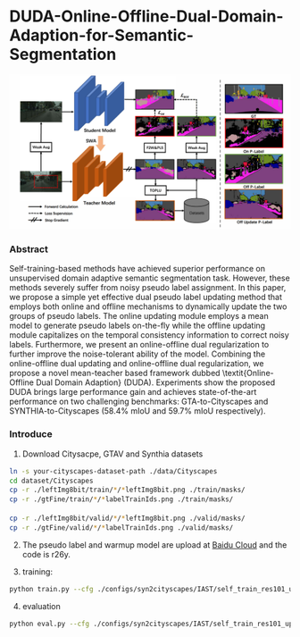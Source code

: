 # DUDA-Online-Offline-Dual-Domain-Adaption-for-Semantic-Segmentation

<p align="center"> 
    <img src="./resource/framework.png">
</p> 

 ### Abstract

 Self-training-based methods have achieved superior performance on unsupervised domain adaptive semantic segmentation task. However, these methods severely suffer from noisy pseudo label assignment. In this paper, we propose a simple yet effective dual pseudo label updating method that employs both online and offline mechanisms to dynamically update the two groups of pseudo labels. The online updating module employs a mean model to generate pseudo labels on-the-fly while the offline updating module capitalizes on the temporal consistency information to correct noisy labels. Furthermore, we present an online-offline dual regularization to further improve the noise-tolerant ability of the model. Combining the online-offline dual updating and online-offline dual regularization, we propose a novel mean-teacher based framework dubbed \textit{Online-Offline Dual Domain Adaption} (DUDA). Experiments show the proposed DUDA brings large performance gain and achieves state-of-the-art performance on two challenging benchmarks: GTA-to-Cityscapes and SYNTHIA-to-Cityscapes ($58.4\%$ mIoU and $59.7\%$ mIoU respectively).


### Introduce

1. Download Citysacpe, GTAV and Synthia datasets
```bash
ln -s your-cityscapes-dataset-path ./data/Cityscapes
cd dataset/Cityscapes
cp -r ./leftImg8bit/train/*/*leftImg8bit.png ./train/masks/
cp -r ./gtFine/train/*/*labelTrainIds.png ./train/masks/

cp -r ./leftImg8bit/valid/*/*leftImg8bit.png ./valid/masks/
cp -r ./gtFine/valid/*/*labelTrainIds.png ./valid/masks/
```

2. The pseudo label and warmup model are upload at [Baidu Cloud](https://pan.baidu.com/s/1mIJtOiS2B9Pkm_B1YV-trQ?pwd=r26y) and the code is r26y.

3. training:
```bash
python train.py --cfg ./configs/syn2cityscapes/IAST/self_train_res101_update.yaml
```

4. evaluation
```bash
python eval.py --cfg ./configs/syn2cityscapes/IAST/self_train_res101_update.yaml
```